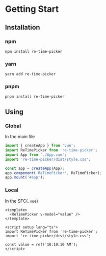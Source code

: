 # Getting Start

## Installation

### npm

```
npm install re-time-picker
```

### yarn

```
yarn add re-time-picker
```

### pnpm

```
pnpm install re-time-picker
```


## Using

### Global

In the main file

```js
import { createApp } from 'vue';
import ReTimePicker from 're-time-picker';
import App from './App.vue';
import 're-time-picker/dist/style.css';

const app = createApp(App);
app.component('ReTimePicker', ReTimePicker);
app.mount('#app');
```

### Local

In the SFC(`.vue`)

```vue
<template>
  <ReTimePicker v-model="value" />
</template>

<script setup lang="ts">
import ReTimePicker from 're-time-picker';
import 're-time-picker/dist/style.css';

const value = ref('10:10:10 AM');
</script>
```
